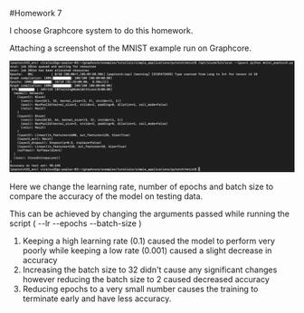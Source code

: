 #Homework 7

I choose Graphcore system to do this homework.

Attaching a screenshot of the MNIST example run on Graphcore.

![MNIST Run on Graphcore](mnist_run.png)

Here we change the learning rate, number of epochs and batch size to compare the accuracy of the model on testing data.

This can be achieved by changing the arguments passed while running the script ( --lr  --epochs  --batch-size )
1) Keeping a high learning rate (0.1)  caused the model to perform very poorly while keeping a low rate (0.001) caused a slight decrease in accuracy
2) Increasing the batch size to 32 didn't cause any significant changes however reducing the batch size to 2 caused decreased accuracy
3) Reducing epochs to a very small number causes the training to terminate early and have less accuracy.
